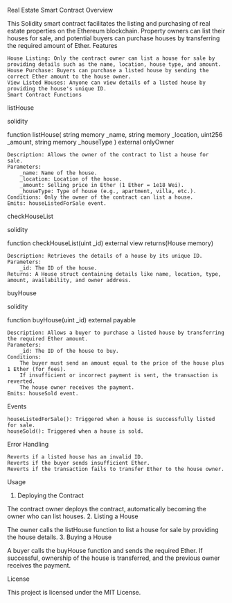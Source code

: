 Real Estate Smart Contract
Overview

This Solidity smart contract facilitates the listing and purchasing of real estate properties on the Ethereum blockchain. Property owners can list their houses for sale, and potential buyers can purchase houses by transferring the required amount of Ether.
Features

    House Listing: Only the contract owner can list a house for sale by providing details such as the name, location, house type, and amount.
    House Purchase: Buyers can purchase a listed house by sending the correct Ether amount to the house owner.
    View Listed Houses: Anyone can view details of a listed house by providing the house's unique ID.
    Smart Contract Functions
listHouse

solidity

function listHouse(
    string memory _name, 
    string memory _location, 
    uint256 _amount, 
    string memory _houseType
) external onlyOwner

    Description: Allows the owner of the contract to list a house for sale.
    Parameters:
        _name: Name of the house.
        _location: Location of the house.
        _amount: Selling price in Ether (1 Ether = 1e18 Wei).
        _houseType: Type of house (e.g., apartment, villa, etc.).
    Conditions: Only the owner of the contract can list a house.
    Emits: houseListedForSale event.

checkHouseList

solidity

function checkHouseList(uint _id) external view returns(House memory)

    Description: Retrieves the details of a house by its unique ID.
    Parameters:
        _id: The ID of the house.
    Returns: A House struct containing details like name, location, type, amount, availability, and owner address.

buyHouse

solidity

function buyHouse(uint _id) external payable

    Description: Allows a buyer to purchase a listed house by transferring the required Ether amount.
    Parameters:
        _id: The ID of the house to buy.
    Conditions:
        The buyer must send an amount equal to the price of the house plus 1 Ether (for fees).
        If insufficient or incorrect payment is sent, the transaction is reverted.
        The house owner receives the payment.
    Emits: houseSold event.

Events

    houseListedForSale(): Triggered when a house is successfully listed for sale.
    houseSold(): Triggered when a house is sold.

Error Handling

    Reverts if a listed house has an invalid ID.
    Reverts if the buyer sends insufficient Ether.
    Reverts if the transaction fails to transfer Ether to the house owner.

Usage
1. Deploying the Contract

The contract owner deploys the contract, automatically becoming the owner who can list houses.
2. Listing a House

The owner calls the listHouse function to list a house for sale by providing the house details.
3. Buying a House

A buyer calls the buyHouse function and sends the required Ether. If successful, ownership of the house is transferred, and the previous owner receives the payment.

License

This project is licensed under the MIT License.
